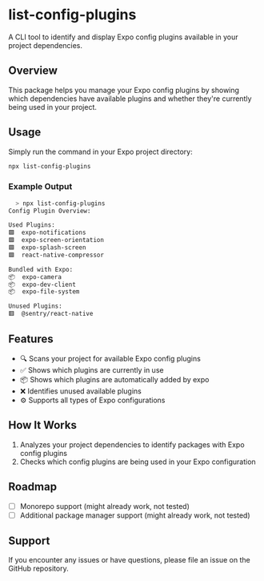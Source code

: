 # list-config-plugins

A CLI tool to identify and display Expo config plugins available in your project dependencies.

## Overview

This package helps you manage your Expo config plugins by showing which dependencies have available plugins and whether they're currently being used in your project.

## Usage

Simply run the command in your Expo project directory:


```bash
npx list-config-plugins
```

### Example Output

```bash
  > npx list-config-plugins
Config Plugin Overview:

Used Plugins:
🟩  expo-notifications
🟩  expo-screen-orientation
🟩  expo-splash-screen
🟩  react-native-compressor

Bundled with Expo:
📦  expo-camera
📦  expo-dev-client
📦  expo-file-system

Unused Plugins:
🟥  @sentry/react-native
```

## Features

- 🔍 Scans your project for available Expo config plugins
- ✅ Shows which plugins are currently in use
- 📦 Shows which plugins are automatically added by expo
- ❌ Identifies unused available plugins
- ⚙️ Supports all types of Expo configurations

## How It Works

1. Analyzes your project dependencies to identify packages with Expo config plugins
2. Checks which config plugins are being used in your Expo configuration

## Roadmap

- [ ] Monorepo support (might already work, not tested)
- [ ] Additional package manager support (might already work, not tested)

## Support

If you encounter any issues or have questions, please file an issue on the GitHub repository.

